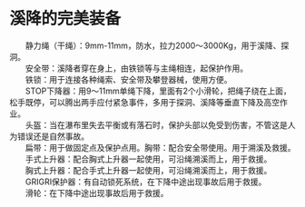 # 溪降的完美装备  
  
&emsp;&emsp;静力绳（干绳）：9mm-11mm，防水，拉力2000～3000Kg，用于溪降、探洞。  
&emsp;&emsp;安全带：溪降者穿在身上，由铁锁等与主绳相连，起保护作用。  
&emsp;&emsp;铁锁：用于连接各种绳索、安全带及攀登器械，使用方便。  
&emsp;&emsp;STOP下降器：用9～11mm单绳下降，里面有2个小滑轮，把绳子绕在上面，松手既停，可以腾出两手应付紧急事件，多用于探洞、溪降等垂直下降及高空作业。  
&emsp;&emsp;头盔：当在瀑布里失去平衡或有落石时，保护头部以免受到伤害，不管这是人为错误还是自然事故。  
&emsp;&emsp;扁带：用于做固定点及保护点用。胸带：配合安全带使用。用于溯溪及救援。  
&emsp;&emsp;手式上升器：配合胸式上升器一起使用，可沿绳溯溪而上，用于救援。  
&emsp;&emsp;胸式上升器：配合手式上升器一起使用，可沿绳溯溪而上，用于救援。  
&emsp;&emsp;GRIGRI保护器：有自动锁死系统，在下降中途出现事故后用于救援。  
&emsp;&emsp;滑轮：在下降中途出现事故后用于救援。